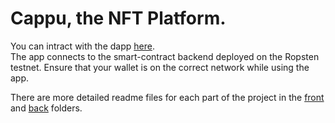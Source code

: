 # Cappu, the NFT Platform.
You can intract with the dapp [here](https://bshramin.github.io/cappu/).</br>
The app connects to the smart-contract backend deployed on the Ropsten testnet. Ensure that your wallet is on the correct network while using the app.

There are more detailed readme files for each part of the project in the [front](https://github.com/bshramin/cappu/tree/main/front) and [back](https://github.com/bshramin/cappu/tree/main/back) folders.
